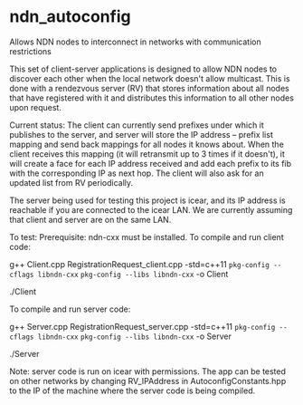 # ndn_autoconfig
Allows NDN nodes to interconnect in networks with communication restrictions

This set of client-server applications is designed to allow NDN nodes to discover each other when the local network doesn't allow multicast. This is done with a rendezvous server (RV) that stores information about all nodes that have registered with it and distributes this information to all other nodes upon request.

Current status: The client can currently send prefixes under which it publishes to the server, and server will store the IP address – prefix list mapping and send back mappings for all nodes it knows about. When the client receives this mapping (it will retransmit up to 3 times if it doesn't), it will create a face for each IP address received and add each prefix to its fib with the corresponding IP as next hop. The client will also ask for an updated list from RV periodically. 
 
The server being used for testing this project is icear, and its IP address is reachable if you are connected to the icear LAN. We are currently assuming that client and server are on the same LAN.

To test:
Prerequisite: ndn-cxx must be installed.
To compile and run client code:

g++ Client.cpp RegistrationRequest_client.cpp -std=c++11 `pkg-config --cflags libndn-cxx` `pkg-config --libs libndn-cxx` -o Client

./Client

To compile and run server code:

g++ Server.cpp RegistrationRequest_server.cpp -std=c++11 `pkg-config --cflags libndn-cxx` `pkg-config --libs libndn-cxx` -o Server

./Server

Note: server code is run on icear with permissions. The app can be tested on other networks by changing RV_IPAddress in AutoconfigConstants.hpp to the IP of the machine where the server code is being compiled. 
